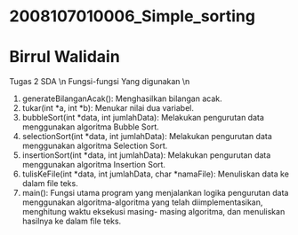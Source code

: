 # 2008107010006_Simple_sorting
# Birrul Walidain

Tugas 2 SDA
\n Fungsi-fungsi Yang digunakan \n

<ol>
    <li> generateBilanganAcak(): Menghasilkan bilangan acak.</li>
    <li> tukar(int *a, int *b): Menukar nilai dua variabel.</li>
    <li> bubbleSort(int *data, int jumlahData): Melakukan pengurutan data menggunakan algoritma Bubble Sort.</li>
    <li> selectionSort(int *data, int jumlahData): Melakukan pengurutan data menggunakan algoritma Selection Sort.</li>
    <li> insertionSort(int *data, int jumlahData): Melakukan pengurutan data menggunakan algoritma Insertion Sort.</li>
    <li> tulisKeFile(int *data, int jumlahData, char *namaFile): Menuliskan data ke dalam file teks.</li>
    <li> main(): Fungsi utama program yang menjalankan logika pengurutan data menggunakan algoritma-algoritma yang telah diimplementasikan, menghitung waktu eksekusi masing-            masing algoritma, dan menuliskan hasilnya ke dalam file teks.</li>
</ol>
